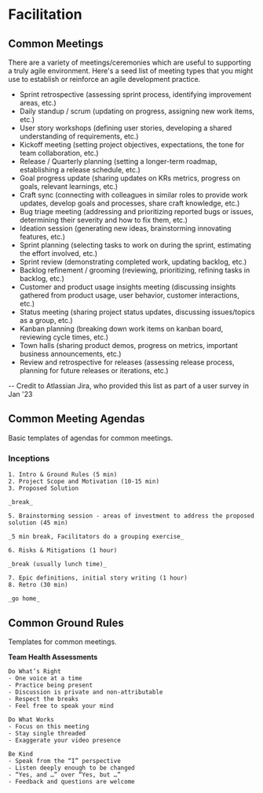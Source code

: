 # Facilitation

## Common Meetings

There are a variety of meetings/ceremonies which are useful to supporting a truly agile environment. Here's a seed list of meeting types that you might use to establish or reinforce an agile development practice.

* Sprint retrospective (assessing sprint process, identifying improvement areas, etc.)
* Daily standup / scrum (updating on progress, assigning new work items, etc.)
* User story workshops (defining user stories, developing a shared understanding of requirements, etc.)
* Kickoff meeting (setting project objectives, expectations, the tone for team collaboration, etc.)
* Release / Quarterly planning (setting a longer-term roadmap, establishing a release schedule, etc.)
* Goal progress update (sharing updates on KRs metrics, progress on goals, relevant learnings, etc.)
* Craft sync (connecting with colleagues in similar roles to provide work updates, develop goals and processes, share craft knowledge, etc.)
* Bug triage meeting (addressing and prioritizing reported bugs or issues, determining their severity and how to fix them, etc.)
* Ideation session (generating new ideas, brainstorming innovating features, etc.)
* Sprint planning (selecting tasks to work on during the sprint, estimating the effort involved, etc.)
* Sprint review (demonstrating completed work, updating backlog, etc.)
* Backlog refinement / grooming (reviewing, prioritizing, refining tasks in backlog, etc.)
* Customer and product usage insights meeting (discussing insights gathered from product usage, user behavior, customer interactions, etc.)
* Status meeting (sharing project status updates, discussing issues/topics as a group, etc.)
* Kanban planning (breaking down work items on kanban board, reviewing cycle times, etc.)
* Town halls (sharing product demos, progress on metrics, important business announcements, etc.)
* Review and retrospective for releases (assessing release process, planning for future releases or iterations, etc.)

-- Credit to Atlassian Jira, who provided this list as part of a user survey in Jan '23

## Common Meeting Agendas

Basic templates of agendas for common meetings.

### Inceptions

    1. Intro & Ground Rules (5 min)
    2. Project Scope and Motivation (10-15 min)
    3. Proposed Solution
    
    _break_
    
    5. Brainstorming session - areas of investment to address the proposed solution (45 min)
    
    _5 min break, Facilitators do a grouping exercise_
    
    6. Risks & Mitigations (1 hour)
    
    _break (usually lunch time)_
    
    7. Epic definitions, initial story writing (1 hour)
    8. Retro (30 min)
    
    _go home_

## Common Ground Rules

Templates for common meetings.

**Team Health Assessments**

    Do What’s Right
    - One voice at a time
    - Practice being present
    - Discussion is private and non-attributable
    - Respect the breaks
    - Feel free to speak your mind
    
    Do What Works
    - Focus on this meeting
    - Stay single threaded
    - Exaggerate your video presence
    
    Be Kind
    - Speak from the “I” perspective
    - Listen deeply enough to be changed
    - “Yes, and …” over “Yes, but …”
    - Feedback and questions are welcome
